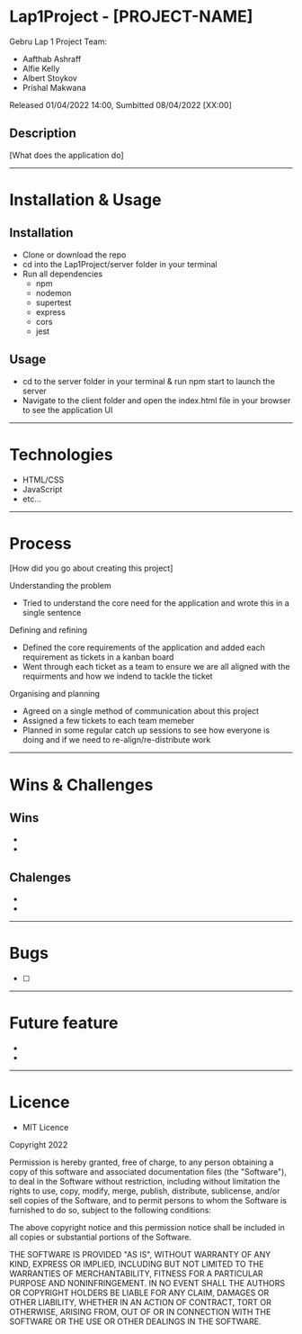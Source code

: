 # Lap1Project - [PROJECT-NAME]

Gebru Lap 1 Project Team:
- Aafthab Ashraff
- Alfie Kelly
- Albert Stoykov
- Prishal Makwana


Released 01/04/2022 14:00, Sumbitted 08/04/2022 [XX:00]

## Description 
[What does the application do]


---

# Installation & Usage

## Installation

- Clone or download the repo
- cd into the Lap1Project/server folder in your terminal 
- Run all dependencies
  - npm
  - nodemon
  - supertest
  - express
  - cors
  - jest

## Usage

- cd to the server folder in your terminal & run npm start to launch the server
- Navigate to the client folder and open the index.html file in your browser to see the application UI

---

# Technologies 

- HTML/CSS
- JavaScript 
- etc...

---

# Process

[How did you go about creating this project]

Understanding the problem 
- Tried to understand the core need for the application and wrote this in a single sentence

Defining and refining  
- Defined the core requirements of the application and added each requirement as tickets in a kanban board  
- Went through each ticket as a team to ensure we are all aligned with the requirments and how we indend to tackle the ticket 

Organising and planning 
- Agreed on a single method of communication about this project 
- Assigned a few tickets to each team memeber 
- Planned in some regular catch up sessions to see how everyone is doing and if we need to re-align/re-distribute work 

---

# Wins & Challenges

## Wins

- 
-

## Chalenges

- 
-

---

# Bugs

- [ ] 

---

# Future feature 

-
-

---

# Licence 

- MIT Licence 

Copyright 2022

Permission is hereby granted, free of charge, to any person obtaining a copy of this software and associated documentation files (the "Software"), to deal in the Software without restriction, including without limitation the rights to use, copy, modify, merge, publish, distribute, sublicense, and/or sell copies of the Software, and to permit persons to whom the Software is furnished to do so, subject to the following conditions:

The above copyright notice and this permission notice shall be included in all copies or substantial portions of the Software.

THE SOFTWARE IS PROVIDED "AS IS", WITHOUT WARRANTY OF ANY KIND, EXPRESS OR IMPLIED, INCLUDING BUT NOT LIMITED TO THE WARRANTIES OF MERCHANTABILITY, FITNESS FOR A PARTICULAR PURPOSE AND NONINFRINGEMENT. IN NO EVENT SHALL THE AUTHORS OR COPYRIGHT HOLDERS BE LIABLE FOR ANY CLAIM, DAMAGES OR OTHER LIABILITY, WHETHER IN AN ACTION OF CONTRACT, TORT OR OTHERWISE, ARISING FROM, OUT OF OR IN CONNECTION WITH THE SOFTWARE OR THE USE OR OTHER DEALINGS IN THE SOFTWARE.



